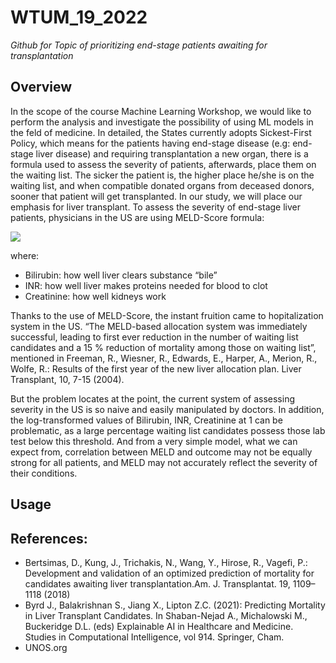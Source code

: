 # WTUM_19_2022

_Github for Topic of prioritizing end-stage patients awaiting for transplantation_

## Overview

In the scope of the course Machine Learning Workshop, we would like to perform the analysis and
investigate the possibility of using ML models in the feld of medicine. In detailed, the States currently
adopts Sickest-First Policy, which means for the patients having end-stage disease (e.g: end-stage liver
disease) and requiring transplantation a new organ, there is a formula used to assess the severity of
patients, afterwards, place them on the waiting list. The sicker the patient is, the higher place he/she is
on the waiting list, and when compatible donated organs from deceased donors, sooner that patient will
get transplanted.
In our study, we will place our emphasis for liver transplant. To assess the severity of end-stage liver
patients, physicians in the US are using MELD-Score formula:

<img src="https://render.githubusercontent.com/render/math?math=MELD = 3.78 \times \ln{[Bili(mg/dL)]}  + 11.2 \times \ln{[INR]} + 9.57 \times \ln{[Creati(mg/dL)]} + 6.43">


where: 
+ Bilirubin: how well liver clears substance “bile”
+ INR: how well liver makes proteins needed for blood to clot
+ Creatinine: how well kidneys work

Thanks to the use of MELD-Score, the instant fruition came to hopitalization system in the US. “The
MELD-based allocation system was immediately successful, leading to first ever reduction in the number
of waiting list candidates and a 15 % reduction of mortality among those on waiting list”, mentioned in
Freeman, R., Wiesner, R., Edwards, E., Harper, A., Merion, R., Wolfe, R.: Results of the first year of
the new liver allocation plan. Liver Transplant, 10, 7-15 (2004).

But the problem locates at the point, the current system of assessing severity in the US is so naive
and easily manipulated by doctors. In addition, the log-transformed values of Bilirubin, INR, Creatinine
at 1 can be problematic, as a large percentage waiting list candidates possess those lab test below this
threshold. And from a very simple model, what we can expect from, correlation between MELD and
outcome may not be equally strong for all patients, and MELD may not accurately reflect the severity
of their conditions.


## Usage


## References:
- Bertsimas, D., Kung, J., Trichakis, N., Wang, Y., Hirose, R., Vagefi, P.: Development and validation of an optimized prediction of mortality for candidates awaiting liver transplantation.Am. J. Transplantat. 19, 1109–1118 (2018)
- Byrd J., Balakrishnan S., Jiang X., Lipton Z.C. (2021): Predicting Mortality in Liver Transplant Candidates. In Shaban-Nejad A., Michalowski M., Buckeridge D.L. (eds) Explainable AI in Healthcare and Medicine. Studies in Computational Intelligence, vol 914. Springer, Cham.
- UNOS.org
